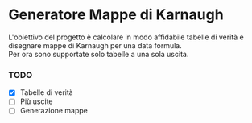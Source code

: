 # Generatore Mappe di Karnaugh
L'obiettivo del progetto è calcolare in modo affidabile tabelle di verità e disegnare mappe di Karnaugh per una data formula.<br/>
Per ora sono supportate solo tabelle a una sola uscita.

### TODO
- [X] Tabelle di verità
- [ ] Più uscite
- [ ] Generazione mappe
